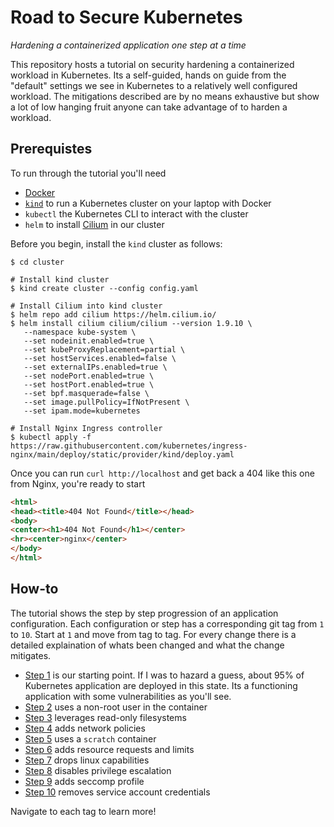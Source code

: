# Road to Secure Kubernetes
_Hardening a containerized application one step at a time_

This repository hosts a tutorial on security hardening a containerized workload
in Kubernetes. Its a self-guided, hands on guide from the "default" settings we
see in Kubernetes to a relatively well configured workload. The mitigations
described are by no means exhaustive but show a lot of low hanging fruit anyone
can take advantage of to harden a workload.

## Prerequistes

To run through the tutorial you'll need

- [Docker](https://docker.io)
- [`kind`](https://kind.sigs.k8s.io/) to run a Kubernetes cluster on your laptop with Docker
- `kubectl` the Kubernetes CLI to interact with the cluster
- `helm` to install [Cilium](https://cilium.io/) in our cluster

Before you begin, install the `kind` cluster as follows:

```
$ cd cluster

# Install kind cluster
$ kind create cluster --config config.yaml

# Install Cilium into kind cluster
$ helm repo add cilium https://helm.cilium.io/
$ helm install cilium cilium/cilium --version 1.9.10 \
   --namespace kube-system \
   --set nodeinit.enabled=true \
   --set kubeProxyReplacement=partial \
   --set hostServices.enabled=false \
   --set externalIPs.enabled=true \
   --set nodePort.enabled=true \
   --set hostPort.enabled=true \
   --set bpf.masquerade=false \
   --set image.pullPolicy=IfNotPresent \
   --set ipam.mode=kubernetes

# Install Nginx Ingress controller
$ kubectl apply -f https://raw.githubusercontent.com/kubernetes/ingress-nginx/main/deploy/static/provider/kind/deploy.yaml

```

Once you can run `curl http://localhost` and get back a 404 like this one from Nginx, you're ready
to start

```html
<html>
<head><title>404 Not Found</title></head>
<body>
<center><h1>404 Not Found</h1></center>
<hr><center>nginx</center>
</body>
</html>
```

## How-to

The tutorial shows the step by step progression of an application configuration. Each configuration or step
has a corresponding git tag from `1` to `10`. Start at `1` and move from tag to tag. For every change there
is a detailed explaination of whats been changed and what the change mitigates.

- [Step 1](https://github.com/nsmith5/road-to-secure-kubernetes/tree/1) is our
  starting point. If I was to hazard a guess, about 95% of Kubernetes
application are deployed in this state. Its a functioning application with some
vulnerabilities as you'll see.
- [Step 2](https://github.com/nsmith5/road-to-secure-kubernetes/tree/2) uses a non-root user in the container
- [Step 3](https://github.com/nsmith5/road-to-secure-kubernetes/tree/3) leverages read-only filesystems
- [Step 4](https://github.com/nsmith5/road-to-secure-kubernetes/tree/4) adds network policies
- [Step 5](https://github.com/nsmith5/road-to-secure-kubernetes/tree/5) uses a `scratch` container
- [Step 6](https://github.com/nsmith5/road-to-secure-kubernetes/tree/6) adds resource requests and limits
- [Step 7](https://github.com/nsmith5/road-to-secure-kubernetes/tree/7) drops linux capabilities
- [Step 8](https://github.com/nsmith5/road-to-secure-kubernetes/tree/8) disables privilege escalation
- [Step 9](https://github.com/nsmith5/road-to-secure-kubernetes/tree/9) adds seccomp profile
- [Step 10](https://github.com/nsmith5/road-to-secure-kubernetes/tree/10) removes service account credentials

Navigate to each tag to learn more!
